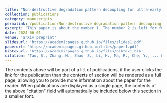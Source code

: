 ```yaml
---
title: "Non-destructive degradation pattern decoupling for ultra-early battery prototype verification using physics-informed machine learning"
collection: publications
category: manuscripts
permalink: /publication/Non-destructive degradation pattern decoupling for ultra-early battery prototype verification using physics-informed machine learning
excerpt: 'This paper is about the number 1. The number 2 is left for future work.'
date: 2024-06-01
venue: 'arXiv preprint'
slidesurl: 'https://academicpages.github.io/files/slides1.pdf'
paperurl: 'https://academicpages.github.io/files/paper1.pdf'
bibtexurl: 'https://academicpages.github.io/files/bibtex1.bib'
citation: 'Tao, S., Zhang, M., Zhao, Z., Li, H., Ma, R., Che, Y., ... & ZHou, G. (2024). Non-destructive degradation pattern decoupling for ultra-early battery prototype verification using physics-informed machine learning. arXiv preprint arXiv:2406.00276.'
---
```

The contents above will be part of a list of publications, if the user clicks the link for the publication than the contents of section will be rendered as a full page, allowing you to provide more information about the paper for the reader. When publications are displayed as a single page, the contents of the above "citation" field will automatically be included below this section in a smaller font.
